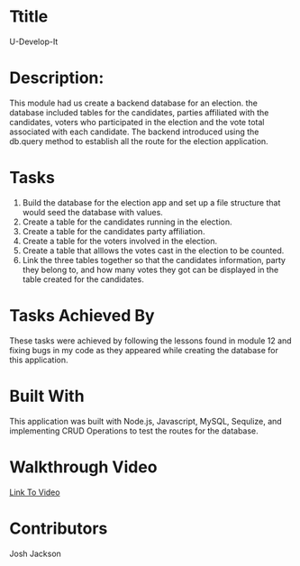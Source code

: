 # Ttitle
U-Develop-It

# Description:
This module had us create a backend database for an election. the database included tables for the candidates, parties affiliated with the candidates, voters who participated in the election and the vote total associated with each candidate. The backend introduced using the db.query method to establish all the route for the election application.

# Tasks
1. Build the database for the election app and set up a file structure that would seed the database with values.
2. Create a table for the candidates running in the election.
3. Create a table for the candidates party affiliation.
4. Create a table for the voters involved in the election.
5. Create a table that alllows the votes cast in the election to be counted.
6. Link the three tables together so that the candidates information, party they belong to, and how many votes they got can be displayed in the table created for the candidates.

# Tasks Achieved By
These tasks were achieved by following the lessons found in module 12 and fixing bugs in my code as they appeared while creating the database for this application.

# Built With
This application was built with Node.js, Javascript, MySQL, Sequlize, and implementing CRUD Operations to test the routes for the database.

# Walkthrough Video
<a href="https://watch.screencastify.com/v/XbduPL24B1jlsvAh8A8c">Link To Video</a>

# Contributors
Josh Jackson